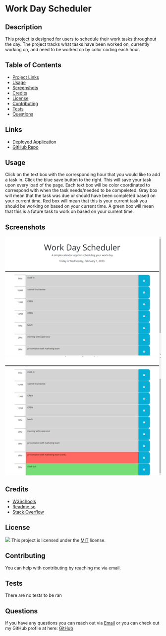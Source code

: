 
  # Work Day Scheduler

  ## Description
  This project is designed for users to schedule their work tasks throughout the day. The project tracks what tasks have been worked on, currently working on, and need to be worked on by color coding each hour.

  ## Table of Contents
  * [Project Links](#links)
  * [Usage](#usage)
  * [Screenshots](#screenshots)
  * [Credits](#credits)
  * [License](#license)
  * [Contributing](#contributing)
  * [Tests](#tests)
  * [Questions](#questions)

  ## Links
  * [Deployed Application]()
  * [GitHub Repo](https://github.com/jeaustins27/Work-Day-Scheduler)

  ## Usage
Click on the text box with the corresponding hour that you would like to add a task in. Click the blue save button to the right. This will save your task upon every load of the page. Each text box will be color coordinated to correspond with when the task needs/needed to be compeleted. Gray box will mean that the task was due or should have been completed based on your current time. Red box will mean that this is your current task you should be working on based on your current time. A green box will mean that this is a future task to work on based on your current time.

  ## Screenshots
  ![Work-Day-Load](./assets/images/work-day1.png)
  ![Work-Day-Colors](./assets/images/work-day.png)

  ## Credits
  * [W3Schools](https://www.w3schools.com/)
  * [Readme.so](https://readme.so/)
  * [Stack Overflow](https://stackoverflow.com)

  
  ## License
  
  ![](https://img.shields.io/badge/License-MIT-blue.svg)
  This project is licensed under the [MIT](https://choosealicense.com/licenses/mit/) license.

    

  ## Contributing
  You can help with contributing by reaching me via email.

  ## Tests
  There are no tests to be ran

  ## Questions
  If you have any questions you can reach out via [Email](mailto:JeaustinS27@gmail.com) or you can check out my GitHub profile at here: [GitHub](https://github.com/jeaustins27)

